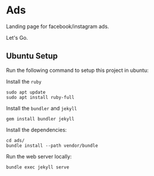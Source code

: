 # Ads
Landing page for facebook/instagram ads.

Let's Go.

## Ubuntu Setup

Run the following command to setup this project in ubuntu:

Install the `ruby`

    sudo apt update
    sudo apt install ruby-full

Install the `bundler` and `jekyll`

    gem install bundler jekyll

Install the dependencies:

    cd ads/
    bundle install --path vendor/bundle

Run the web server locally:

    bundle exec jekyll serve



